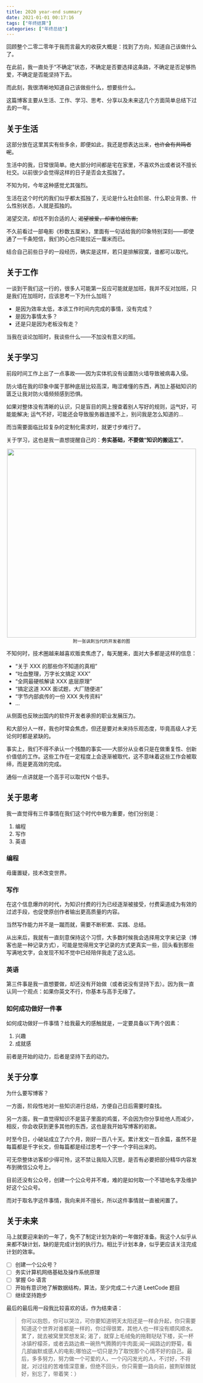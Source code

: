 ```yaml
---
title: 2020 year-end summary
date: 2021-01-01 00:17:16
tags: ["年终结算"]
categories: ["年终总结"]
---
```


回顾整个二零二零年于我而言最大的收获大概是：找到了方向，知道自己该做什么了。

<!-- more -->

在此前，我一直处于“不确定”状态，不确定是否要选择这条路，不确定是否足够热爱，不确定是否能坚持下去。

而此刻，我很清晰地知道自己该做些什么，想要些什么。

这篇博客主要从生活、工作、学习、思考、分享以及未来这几个方面简单总结下过去的一年。

## 关于生活
这部分放在这里其实有些多余，即便如此，我还是想表达出来，~~也许会有共鸣者呢~~。

生活中的我，日常很简单。绝大部分时间都是宅在家里，不喜欢外出或者说不擅长社交。以前很少会觉得这样的日子是否会太孤独了。

不知为何，今年这种感觉尤其强烈。

生活在这个时代的我们似乎都太孤独了，无论是什么社会阶层、什么职业背景、什么性别状态，人就是孤独的。

渴望交流，却找不到合适的人; ~~渴望被爱，却害怕被伤害;~~

不久前看过一部电影《秒数五厘米》，里面有一句话给我的印象特别深刻——即使通了一千条短信，我们的心也只能拉近一厘米而已。

结合自己前些日子的一段经历，确实是这样，若只是排解寂寞，谁都可以取代。

## 关于工作
一谈到干我们这一行的，很多人可能第一反应可能就是加班，我并不反对加班，只是我们在加班时，应该思考一下为什么加班？

* 是因为效率太低，本该工作时间内完成的事情，没有完成？
* 是因为事情太多？
* 还是只是因为老板没有走？

当我在谈论加班时，我谈些什么——不加没有意义的班。

## 关于学习
前段时间工作上出了一点事故——因为实体机没有设置防火墙导致被病毒入侵。

防火墙在我的印象中属于那种底层比较高深，晦涩难懂的东西，再加上基础知识的匮乏让我对防火墙频频感到恐惧。

如果对整体没有清晰的认识，只是盲目的网上搜查着别人写好的规则，运气好，可能能解决;
运气不好，可能还会导致服务器连接不上，别问我是怎么知道的...

而当需要面临比较复杂的定制化需求时，就更寸步难行了。

关于学习，这也是我一直想提醒自己的：**务实基础，不要做“知识的搬运工”**。

<div align="center">
<img src="https://cdn.jsdelivr.net/gh/0xAiKang/CDN/blog/images/photo_2020-09-19%2018.20.35.jpeg" width="500"><br>
<sup>附一张讽刺当代的开发者的图</sup>
</div>

不知何时，技术圈越来越喜欢贩卖焦虑了，每天醒来，面对大多都是这样的信息：

* “关于 XXX 的那些你不知道的真相”
* “吐血整理，万字长文搞定 XXX”
* “全网最硬核解读 XXX 底层原理”
* “搞定这道 XXX 面试题，大厂随便进”
* “字节内部疯传的一份 XXX 失传资料”
* ...

从侧面也反映出国内的软件开发者承担的职业发展压力。

和大部分人一样，我也时常会焦虑，但还是要对未来持乐观态度，毕竟高级人才无论何时都是紧缺的。

事实上，我们不得不承认一个残酷的事实——大部分从业者只是在做重复性、创新价值低的工作。这些工作在一定程度上会逐渐被取代，这不意味着这些工作会被取缔，而是更高效的完成。

通俗一点讲就是一个高手可以取代N 个低手。

## 关于思考
我一直觉得有三件事情在我们这个时代中极为重要，他们分别是：
1. 编程
2. 写作
3. 英语

### 编程
毋庸置疑，技术改变世界。

### 写作
在这个信息爆炸的时代，为知识付费的行为已经逐渐被接受，付费渠道成为有效的过滤手段，也促使原创作者输出更高质量的内容。

当然写作能力并不是一蹴而就，需要不断积累、实践、总结。

从出来后，我就有一直刻意保持这个习惯，大多数时候我会选择用文字来记录（博客也是一种记录方式），可能是觉得用文字记录的方式更真实一些，回头看到那些写满地文字，会发现不知不觉中已经陪伴我走了这么远。

### 英语
第三件事是我一直想要做，却还没有开始做（或者说没有坚持下去）。因为我一直认同一个观点：如果你英文不行，你基本与高手无缘了。

### 如何成功做好一件事
如何成功做好一件事情？给我最大的感触就是，一定要具备以下两个因素：
1. 兴趣
2. 成就感

前者是开始的动力，后者是坚持下去的动力。

## 关于分享
为什么要写博客？

一方面，阶段性地对一些知识进行总结，方便自己日后需要时查找。

另一方面，我一直觉得知识不是篮子里面的鸡蛋，不会因为你分享给他人而减少，相反，你会收获到更多其他的东西，这也是我开始写博客的初衷。

时至今日，小破站成立了六个月，刚好一百八十天。累计发文一百余篇，虽然不是每篇都是千字长文，但每篇都是经过思考一个字一个字码出来的。

可无奈整体访客却少得可怜，这不禁让我陷入沉思，是否有必要把部分精华内容发布到微信公众号上。

目前还没有公众号，创建一个公众号并不难，难的是如何取一个不错地名字及维护好这个公众号。

而对于取名字这件事情，我向来并不擅长，所以这件事情就一直被闲置了。

## 关于未来

马上就要迎来新的一年了，免不了制定计划为新的一年做好准备。我这个人似乎从来都不缺计划，缺的是完成计划的执行力。相比于计划本身，似乎更应该关注完成计划的效率。

- [ ] 创建一个公众号？
- [ ] 务实计算机网络基础及操作系统原理
- [ ] 掌握 Go 语言
- [ ] 开始有意识地了解数据结构，算法，至少完成二十六道 LeetCode 题目
- [ ] 继续坚持跑步

最后的最后用一段我比较喜欢的话，作为结束语：

> 你可以抱怨，你可以哭泣，可你要知道明天太阳还是一样会升起，你只需要知道这个世界对谁都是一样的，你过得很累，其他人也一样没有顺风顺水。累了，就去被窝里冥想发呆; 渴了，就穿上毛绒兔的拖鞋哒哒下楼，买一杯冰镇柠檬茶，或者去路边煮一碗热气腾腾的牛肉面;闻一闻路边的野菊，看几部幽默或感人的电影;哪怕这一切只是为了取悦那个心情不好的自己。最后，多多努力，努力做一个可爱的人，一个闪闪发光的人，不讨好，不将就，对过往的苦难情深意重，但绝不回头，你只需要一路向前，披荆斩棘就好，别忘了，带着笑：）